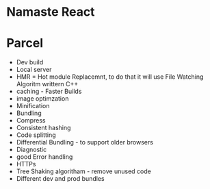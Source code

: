 # Namaste React

# Parcel
- Dev build
- Local server
- HMR = Hot module Replacemnt, to do that it will use File Watching Algoritm writtern C++
- caching - Faster Builds
- image optimzation
- Minification
- Bundling
- Compress
- Consistent hashing
- Code splitting
- Differential Bundling - to support older browsers
- Diagnostic
- good Error handling
- HTTPs
- Tree Shaking algoritham - remove unused code
- Different dev and prod bundles